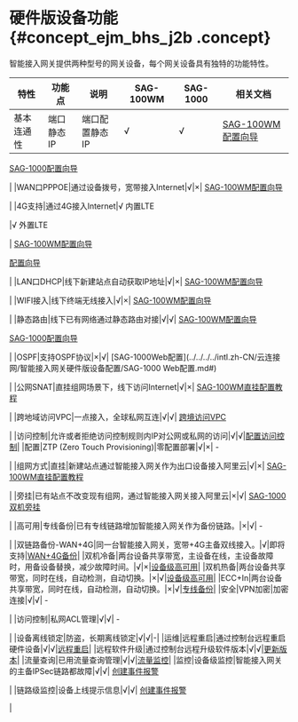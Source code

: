 # 硬件版设备功能 {#concept_ejm_bhs_j2b .concept}

智能接入网关提供两种型号的网关设备，每个网关设备具有独特的功能特性。

|特性|功能点|说明|SAG-100WM|SAG-1000|相关文档|
|--|---|--|---------|--------|----|
|基本连通性|端口静态IP|端口配置静态IP|√|√| [SAG-100WM配置向导](../../../../intl.zh-CN/智能接入网关硬件版/SAG-100WM设备管理/配置向导.md#)

 [SAG-1000配置向导](../../../../intl.zh-CN/智能接入网关硬件版/SAG-1000设备管理/配置向导.md#)

 |
|WAN口PPPOE|通过设备拨号，宽带接入Internet|√|×| [SAG-100WM配置向导](../../../../intl.zh-CN/智能接入网关硬件版/SAG-100WM设备管理/配置向导.md#)

 |
|4G支持|通过4G接入Internet|√ 内置LTE

 |√ 外置LTE

 | [SAG-100WM配置向导](../../../../intl.zh-CN/智能接入网关硬件版/SAG-100WM设备管理/配置向导.md#)

 [配置向导](../../../../intl.zh-CN/智能接入网关硬件版/SAG-1000设备管理/配置向导.md#)

 |
|LAN口DHCP|线下新建站点自动获取IP地址|√|×| [SAG-100WM配置向导](../../../../intl.zh-CN/智能接入网关硬件版/SAG-100WM设备管理/配置向导.md#)

 |
|WIFI接入|线下终端无线接入|√|×| [SAG-100WM配置向导](../../../../intl.zh-CN/智能接入网关硬件版/SAG-100WM设备管理/配置向导.md#)

 |
|静态路由|线下已有网络通过静态路由对接|√|√| [SAG-100WM配置向导](../../../../intl.zh-CN/智能接入网关硬件版/SAG-100WM设备管理/配置向导.md#)

 [SAG-1000配置向导](../../../../intl.zh-CN/智能接入网关硬件版/SAG-1000设备管理/配置向导.md#)

 |
|OSPF|支持OSPF协议|×|√| [SAG-1000Web配置](../../../../intl.zh-CN/云连接网/智能接入网关硬件版设备配置/SAG-1000 Web配置.md#)

 |
|公网SNAT|直挂组网场景下，线下访问Internet|√|×| [SAG-100WM直挂配置教程](../../../../intl.zh-CN/最佳实践/SAG-100WM直挂配置教程.md#)

 |
|跨地域访问VPC|一点接入，全球私网互连|√|√| [跨境访问VPC](../../../../intl.zh-CN/最佳实践/跨地域访问VPC.md#)

 |
|访问控制|允许或者拒绝访问控制规则内IP对公网或私网的访问|√|√|[配置访问控制](../../../../intl.zh-CN/访问控制/配置访问控制.md#)|
|配置|ZTP \(Zero Touch Provisioning\)|零配置部署|√|×| -

 |
|组网方式|直挂|新建站点通过智能接入网关作为出口设备接入阿里云|√|×| [SAG-100WM直挂配置教程](../../../../intl.zh-CN/最佳实践/SAG-100WM直挂配置教程.md#)

 |
|旁挂|已有站点不改变现有组网，通过智能接入网关接入阿里云|×|√| [SAG-1000双机旁挂](../../../../intl.zh-CN/最佳实践/SAG-1000双机旁路动态路由热备组网配置教程/配置概览.md#)

 |
|高可用|专线备份|已有专线链路增加智能接入网关作为备份链路。|×|√| -

 |
|双链路备份-WAN+4G|同一台智能接入网关，宽带+4G主备双线接入。|√|即将支持|[WAN+4G备份](../../../../intl.zh-CN/智能接入网关硬件版/高可用配置/WAN+4G备份.md#)|
|双机冷备|两台设备共享带宽，主设备在线，主设备故障时，用备设备替换，减少故障时间。|√|×|[设备级高可用](../../../../intl.zh-CN/智能接入网关硬件版/高可用配置/设备级高可用.md#)|
|双机热备|两台设备共享带宽，同时在线，自动检测，自动切换。|×|√|[设备级高可用](../../../../intl.zh-CN/智能接入网关硬件版/高可用配置/设备级高可用.md#)|
|ECC+In|两台设备共享带宽，同时在线，自动检测，自动切换。|×|√|[专线备份](../../../../intl.zh-CN/智能接入网关硬件版/高可用配置/专线备份.md#)|
|安全|VPN加密|加密连接|√|√| -

 |
|访问控制|私网ACL管理|√|√| -

 |
|设备离线锁定|防盗，长期离线锁定|√|√|-|
|运维|远程重启|通过控制台远程重启硬件设备|√|√|[远程重启](../../../../intl.zh-CN/智能接入网关硬件版/配置指导/控制台管理设备/远程重启.md#)|
|远程软件升级|通过控制台远程升级软件版本|√|√|[更新版本](../../../../intl.zh-CN/智能接入网关硬件版/配置指导/控制台管理设备/更新版本.md#)|
|流量查询|已用流量查询管理|√|√|[流量监控](../../../../intl.zh-CN/智能接入网关硬件版/监控/流量监控.md#)|
|监控|设备级监控|智能接入网关的主备IPSec链路都故障|√|√| [创建事件报警](../../../../intl.zh-CN/智能接入网关硬件版/监控/创建事件报警.md#)

 |
|链路级监控|设备上线提示信息|√|√| [创建事件报警](../../../../intl.zh-CN/智能接入网关硬件版/监控/创建事件报警.md#)

 |

